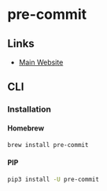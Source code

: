 # pre-commit

## Links

- [Main Website](https://pre-commit.com/)

## CLI

### Installation

#### Homebrew

```sh
brew install pre-commit
```

#### PIP

```sh
pip3 install -U pre-commit
```
